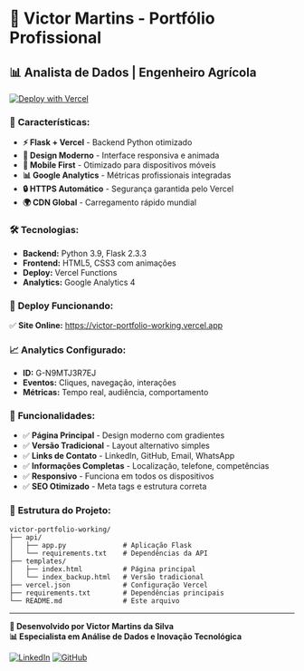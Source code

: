 # 🚀 Victor Martins - Portfólio Profissional

## 📊 Analista de Dados | Engenheiro Agrícola

[![Deploy with Vercel](https://vercel.com/button)](https://vercel.com/new/clone?repository-url=https%3A%2F%2Fgithub.com%2FVictormartinsilva%2Fvictor-portfolio-working)

### 🌟 **Características:**

- **⚡ Flask + Vercel** - Backend Python otimizado
- **🎨 Design Moderno** - Interface responsiva e animada
- **📱 Mobile First** - Otimizado para dispositivos móveis
- **📊 Google Analytics** - Métricas profissionais integradas
- **🔒 HTTPS Automático** - Segurança garantida pelo Vercel
- **🌍 CDN Global** - Carregamento rápido mundial

### 🛠️ **Tecnologias:**

- **Backend:** Python 3.9, Flask 2.3.3
- **Frontend:** HTML5, CSS3 com animações
- **Deploy:** Vercel Functions
- **Analytics:** Google Analytics 4

### 🚀 **Deploy Funcionando:**

✅ **Site Online:** https://victor-portfolio-working.vercel.app

### 📈 **Analytics Configurado:**

- **ID:** G-N9MTJ3R7EJ
- **Eventos:** Cliques, navegação, interações
- **Métricas:** Tempo real, audiência, comportamento

### 🎯 **Funcionalidades:**

- ✅ **Página Principal** - Design moderno com gradientes
- ✅ **Versão Tradicional** - Layout alternativo simples
- ✅ **Links de Contato** - LinkedIn, GitHub, Email, WhatsApp
- ✅ **Informações Completas** - Localização, telefone, competências
- ✅ **Responsivo** - Funciona em todos os dispositivos
- ✅ **SEO Otimizado** - Meta tags e estrutura correta

### 🔧 **Estrutura do Projeto:**

```
victor-portfolio-working/
├── api/
│   ├── app.py              # Aplicação Flask
│   └── requirements.txt    # Dependências da API
├── templates/
│   ├── index.html          # Página principal
│   └── index_backup.html   # Versão tradicional
├── vercel.json             # Configuração Vercel
├── requirements.txt        # Dependências principais
└── README.md               # Este arquivo
```

---

**🚀 Desenvolvido por Victor Martins da Silva**  
**📊 Especialista em Análise de Dados e Inovação Tecnológica**

[![LinkedIn](https://img.shields.io/badge/LinkedIn-0077B5?style=for-the-badge&logo=linkedin&logoColor=white)](https://www.linkedin.com/in/victor-martins-da-silva-a111ba190/)
[![GitHub](https://img.shields.io/badge/GitHub-100000?style=for-the-badge&logo=github&logoColor=white)](https://github.com/Victormartinsilva)
